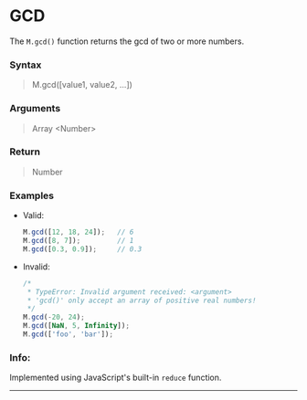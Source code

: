 # GCD
The `M.gcd()` function returns the gcd of two or more numbers.

### Syntax
> M.gcd([value1, value2, ...])

### Arguments
> Array \<Number\>

### Return
> Number

### Examples
- Valid:
	```js
	M.gcd([12, 18, 24]);   // 6
	M.gcd([8, 7]);         // 1
	M.gcd([0.3, 0.9]);	   // 0.3
	```
- Invalid:
	```js
	/*
	 * TypeError: Invalid argument received: <argument>
	 * 'gcd()' only accept an array of positive real numbers!
	 */
	M.gcd(-20, 24);
	M.gcd([NaN, 5, Infinity]);
	M.gcd(['foo', 'bar']);
	```

### Info:
Implemented using JavaScript's built-in `reduce` function.

------